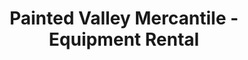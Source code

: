 ---
title: "Painted Valley Mercantile - Equipment Rental"
url: /dubois/painted-valley-mercantile-equipment-rental/
shop: Werkzeuge
---